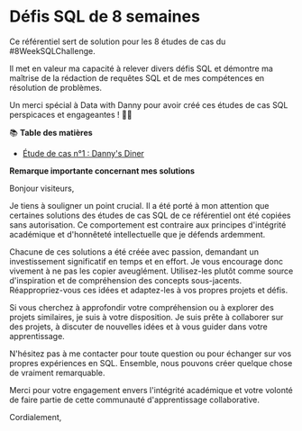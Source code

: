 # Défis SQL de 8 semaines

Ce référentiel sert de solution pour les 8 études de cas du #8WeekSQLChallenge.

Il met en valeur ma capacité à relever divers défis SQL et démontre ma maîtrise de la rédaction de requêtes SQL et de mes compétences en résolution de problèmes.

Un merci spécial à Data with Danny pour avoir créé ces études de cas SQL perspicaces et engageantes ! 👋🏻

📚 **Table des matières**
- [Étude de cas n°1 : Danny's Diner](lien_vers_solution_etude_de_cas_1)


**Remarque importante concernant mes solutions**

Bonjour visiteurs,

Je tiens à souligner un point crucial. Il a été porté à mon attention que certaines solutions des études de cas SQL de ce référentiel ont été copiées sans autorisation. Ce comportement est contraire aux principes d'intégrité académique et d'honnêteté intellectuelle que je défends ardemment.

Chacune de ces solutions a été créée avec passion, demandant un investissement significatif en temps et en effort. Je vous encourage donc vivement à ne pas les copier aveuglément. Utilisez-les plutôt comme source d'inspiration et de compréhension des concepts sous-jacents. Réappropriez-vous ces idées et adaptez-les à vos propres projets et défis.

Si vous cherchez à approfondir votre compréhension ou à explorer des projets similaires, je suis à votre disposition. Je suis prête à collaborer sur des projets, à discuter de nouvelles idées et à vous guider dans votre apprentissage.

N'hésitez pas à me contacter pour toute question ou pour échanger sur vos propres expériences en SQL. Ensemble, nous pouvons créer quelque chose de vraiment remarquable.

Merci pour votre engagement envers l'intégrité académique et votre volonté de faire partie de cette communauté d'apprentissage collaborative.

Cordialement,

